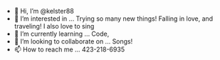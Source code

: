 - 👋 Hi, I’m @kelster88
- 👀 I’m interested in ... Trying so many new things! Falling in love, and traveling! I also love to sing 
- 🌱 I’m currently learning ... Code, 
- 💞️ I’m looking to collaborate on ... Songs!
- 📫 How to reach me ... 423-218-6935

<!---
kelster88/kelster88 is a ✨ special ✨ repository because its `README.md` (this file) appears on your GitHub profile.
You can click the Preview link to take a look at your changes.
--->
